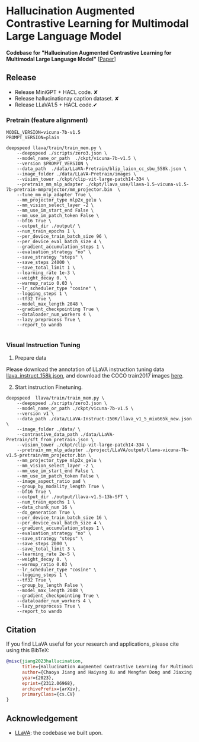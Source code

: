 # Hallucination Augmented Contrastive Learning for Multimodal Large Language Model



**Codebase for "Hallucination Augmented Contrastive Learning for Multimodal Large Language Model"** [[Paper](https://arxiv.org/abs/2312.06968)] <br>


## Release
- Release MiniGPT + HACL code. &#10008;
- Release hallucinationay caption dataset.  &#10008;
- Release LLaVA1.5 + HACL code.&#10004;



### Pretrain (feature alignment)


```Shell
MODEL_VERSION=vicuna-7b-v1.5 
PROMPT_VERSION=plain
 
deepspeed llava/train/train_mem.py \
    --deepspeed ./scripts/zero3.json \
    --model_name_or_path  ./ckpt/vicuna-7b-v1.5 \
    --version $PROMPT_VERSION \
    --data_path  ./data/LLaVA-Pretrain/blip_laion_cc_sbu_558k.json \
    --image_folder ./data/LLaVA-Pretrain/images \
    --vision_tower ./ckpt/clip-vit-large-patch14-334 \
    --pretrain_mm_mlp_adapter ./ckpt/llava_use/llava-1.5-vicuna-v1.5-7b-pretrain-mmprojector/mm_projector.bin  \
    --tune_mm_mlp_adapter True \
    --mm_projector_type mlp2x_gelu \
    --mm_vision_select_layer -2 \
    --mm_use_im_start_end False \
    --mm_use_im_patch_token False \
    --bf16 True \
    --output_dir ./output/ \
    --num_train_epochs 1 \
    --per_device_train_batch_size 96 \
    --per_device_eval_batch_size 4 \
    --gradient_accumulation_steps 1 \
    --evaluation_strategy "no" \
    --save_strategy "steps" \
    --save_steps 24000 \
    --save_total_limit 1 \
    --learning_rate 1e-3 \
    --weight_decay 0. \
    --warmup_ratio 0.03 \
    --lr_scheduler_type "cosine" \
    --logging_steps 1 \
    --tf32 True \
    --model_max_length 2048 \
    --gradient_checkpointing True \
    --dataloader_num_workers 4 \
    --lazy_preprocess True \
    --report_to wandb
 

```
</details>


### Visual Instruction Tuning

1. Prepare data

Please download the annotation of LLaVA instruction tuning data [llava_instruct_158k.json](https://huggingface.co/datasets/liuhaotian/LLaVA-Instruct-150K/blob/main/llava_instruct_150k.json), and download the COCO train2017 images [here](https://cocodataset.org/#download).

2. Start instruction Finetuning.
```Shell
deepspeed  llava/train/train_mem.py \
    --deepspeed ./scripts/zero3.json \
    --model_name_or_path ./ckpt/vicuna-7b-v1.5 \
    --version v1 \
    --data_path ./data/LLaVA-Instruct-150K/llava_v1_5_mix665k_new.json \
    --image_folder ./data/ \
    --contrastive_data_path ./data/LLaVA-Pretrain/sft_from_pretrain.json \
    --vision_tower ./ckpt/clip-vit-large-patch14-334 \
    --pretrain_mm_mlp_adapter ./project/LLaVA/output/llava-vicuna-7b-v1.5-pretrain/mm_projector.bin \
    --mm_projector_type mlp2x_gelu \
    --mm_vision_select_layer -2 \
    --mm_use_im_start_end False \
    --mm_use_im_patch_token False \
    --image_aspect_ratio pad \
    --group_by_modality_length True \
    --bf16 True \
    --output_dir ./output/llava-v1.5-13b-SFT \
    --num_train_epochs 1 \
    --data_chunk_num 16 \
    --do_generation True \
    --per_device_train_batch_size 16 \
    --per_device_eval_batch_size 4 \
    --gradient_accumulation_steps 1 \
    --evaluation_strategy "no" \
    --save_strategy "steps" \
    --save_steps 2000 \
    --save_total_limit 3 \
    --learning_rate 2e-5 \
    --weight_decay 0. \
    --warmup_ratio 0.03 \
    --lr_scheduler_type "cosine" \
    --logging_steps 1 \
    --tf32 True \
    --group_by_length False \
    --model_max_length 2048 \
    --gradient_checkpointing True \
    --dataloader_num_workers 4 \
    --lazy_preprocess True \
    --report_to wandb

```
</details>

## Citation

If you find LLaVA useful for your research and applications, please cite using this BibTeX:
```bibtex
@misc{jiang2023hallucination,
      title={Hallucination Augmented Contrastive Learning for Multimodal Large Language Model}, 
      author={Chaoya Jiang and Haiyang Xu and Mengfan Dong and Jiaxing Chen and Wei Ye and Ming Yan and Qinghao Ye and Ji Zhang and Fei Huang and Shikun Zhang},
      year={2023},
      eprint={2312.06968},
      archivePrefix={arXiv},
      primaryClass={cs.CV}
}

```

## Acknowledgement

- [LLaVA](https://github.com/haotian-liu/LLaVA): the codebase we built upon.
